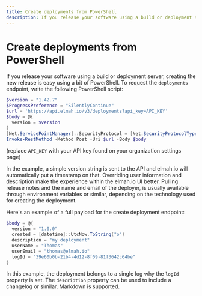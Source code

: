 ```yaml
---
title: Create deployments from PowerShell
description: If you release your software using a build or deployment server, creating the new release is easy using a bit of PowerShell. Read more here.
---
```


# Create deployments from PowerShell

If you release your software using a build or deployment server, creating the new release is easy using a bit of PowerShell. To request the `deployments` endpoint, write the following PowerShell script:

```powershell
$version = "1.42.7"
$ProgressPreference = "SilentlyContinue"
$url = 'https://api.elmah.io/v3/deployments?api_key=API_KEY'
$body = @{
  version = $version
}
[Net.ServicePointManager]::SecurityProtocol = [Net.SecurityProtocolType]::Tls12
Invoke-RestMethod -Method Post -Uri $url -Body $body
```

(replace `API_KEY` with your API key found on your organization settings page)

In the example, a simple version string is sent to the API and elmah.io will automatically put a timestamp on that. Overriding user information and description make the experience within the elmah.io UI better. Pulling release notes and the name and email of the deployer, is usually available through environment variables or similar, depending on the technology used for creating the deployment.

Here's an example of a full payload for the create deployment endpoint:

```powershell
$body = @{
  version = "1.0.0"
  created = [datetime]::UtcNow.ToString("o")
  description = "my deployment"
  userName = "Thomas"
  userEmail = "thomas@elmah.io"
  logId = "39e60b0b-21b4-4d12-8f09-81f3642c64be"
}
```

In this example, the deployment belongs to a single log why the `logId` property is set. The `description` property can be used to include a changelog or similar. Markdown is supported.